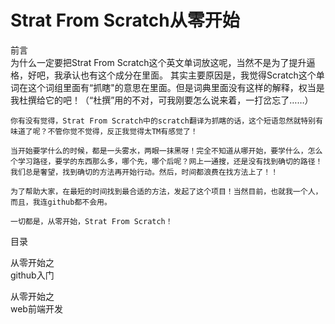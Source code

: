 # Strat From Scratch从零开始

前言    
    为什么一定要把Strat From Scratch这个英文单词放这呢，当然不是为了提升逼格，好吧，我承认也有这个成分在里面。
    其实主要原因是，我觉得Scratch这个单词在这个词组里面有“抓瞎"的意思在里面。但是词典里面没有这样的解释，权当是我杜撰给它的吧！（“杜撰”用的不对，可我刚要怎么说来着，一打岔忘了……）
    
    你有没有觉得，Strat From Scratch中的scratch翻译为抓瞎的话，这个短语忽然就特别有味道了呢？不管你觉不觉得，反正我觉得太TM有感觉了！  
      
    当开始要学什么的时候，都是一头雾水，两眼一抹黑呀！完全不知道从哪开始，要学什么，怎么个学习路径，要学的东西那么多，哪个先，哪个后呢？网上一通搜，还是没有找到确切的路径！我们总是奢望，找到确切的方法再开始行动。然后，时间都浪费在找方法上了！！  
    
    为了帮助大家，在最短的时间找到最合适的方法，发起了这个项目！当然目前，也就我一个人，而且，我连github都不会用。  
    
    一切都是，从零开始，Strat From Scratch！
      
  
  
目录  
  
  从零开始之   
  github入门

从零开始之  
web前端开发

